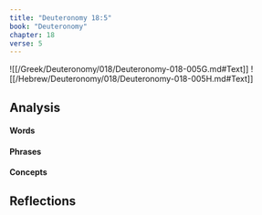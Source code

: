 ```yaml
---
title: "Deuteronomy 18:5"
book: "Deuteronomy"
chapter: 18
verse: 5
---
```

![[/Greek/Deuteronomy/018/Deuteronomy-018-005G.md#Text]]
![[/Hebrew/Deuteronomy/018/Deuteronomy-018-005H.md#Text]]

## Analysis

#### Words

#### Phrases

#### Concepts

## Reflections
